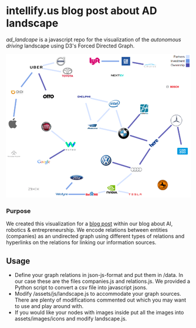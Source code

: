 # intellify.us blog post about AD landscape

_ad_landcape_ is a javascript repo for the visualization of the _autonomous driving_ landscape using D3's Forced Directed Graph.



![Screen shot of the graph][ad_landscape_graph]

[ad_landscape_graph]: assets/images/ad_landscape_graph.png


### Purpose
We created this visualization for a [blog post](http://www.intellify.us/2016/11/19/the-autonomous-driving-landscape/) within our blog about AI, robotics & entrepreneurship. We encode relations between entities (companies) as an undirected graph using different types of relations and hyperlinks on the relations for linking our information sources.


## Usage
* Define your graph relations in json-js-format and put them in /data. In our case these are the files companies.js and relations.js. We provided a Python script to convert a csv file into javascript jsons.
* Modify /assets/js/landscape.js to accommodate your graph sources. There are plenty of modifications commented out which you may want to use and play around with.
* If you would like your nodes with images inside put all the images into assets/images/icons and modify landscape.js.